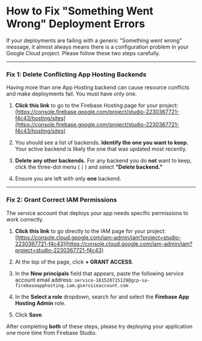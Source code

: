 # How to Fix "Something Went Wrong" Deployment Errors

If your deployments are failing with a generic "Something went wrong" message, it almost always means there is a configuration problem in your Google Cloud project. Please follow these two steps carefully.

---

### **Fix 1: Delete Conflicting App Hosting Backends**

Having more than one App Hosting backend can cause resource conflicts and make deployments fail. You must have only one.

1.  **Click this link** to go to the Firebase Hosting page for your project:
    [https://console.firebase.google.com/project/studio-2230367721-f4c43/hosting/sites](https://console.firebase.google.com/project/studio-2230367721-f4c43/hosting/sites)

2.  You should see a list of backends. **Identify the one you want to keep.** Your active backend is likely the one that was updated most recently.

3.  **Delete any other backends.** For any backend you do **not** want to keep, click the three-dot menu (**⋮**) and select **"Delete backend."**

4.  Ensure you are left with only **one** backend.

---

### **Fix 2: Grant Correct IAM Permissions**

The service account that deploys your app needs specific permissions to work correctly.

1.  **Click this link** to go directly to the IAM page for your project:
    [https://console.cloud.google.com/iam-admin/iam?project=studio-2230367721-f4c43](https://console.cloud.google.com/iam-admin/iam?project=studio-2230367721-f4c43)

2.  At the top of the page, click **+ GRANT ACCESS**.

3.  In the **New principals** field that appears, paste the following service account email address:
    `service-181528715129@gcp-sa-firebaseapphosting.iam.gserviceaccount.com`

4.  In the **Select a role** dropdown, search for and select the **Firebase App Hosting Admin** role.

5.  Click **Save**.

After completing **both** of these steps, please try deploying your application one more time from Firebase Studio.